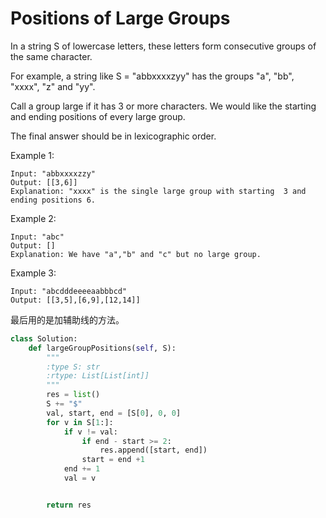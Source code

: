 # Positions of Large Groups

In a string S of lowercase letters, these letters form consecutive groups of the same character.

For example, a string like S = "abbxxxxzyy" has the groups "a", "bb", "xxxx", "z" and "yy".

Call a group large if it has 3 or more characters.  We would like the starting and ending positions of every large group.

The final answer should be in lexicographic order.



Example 1:
```
Input: "abbxxxxzzy"
Output: [[3,6]]
Explanation: "xxxx" is the single large group with starting  3 and ending positions 6.
```
Example 2:
```
Input: "abc"
Output: []
Explanation: We have "a","b" and "c" but no large group.
```
Example 3:
```
Input: "abcdddeeeeaabbbcd"
Output: [[3,5],[6,9],[12,14]]
```
最后用的是加辅助线的方法。

```python
class Solution:
    def largeGroupPositions(self, S):
        """
        :type S: str
        :rtype: List[List[int]]
        """
        res = list()
        S += "$"
        val, start, end = [S[0], 0, 0]
        for v in S[1:]:
            if v != val:
                if end - start >= 2:
                    res.append([start, end])
                start = end +1
            end += 1
            val = v


        return res
```
